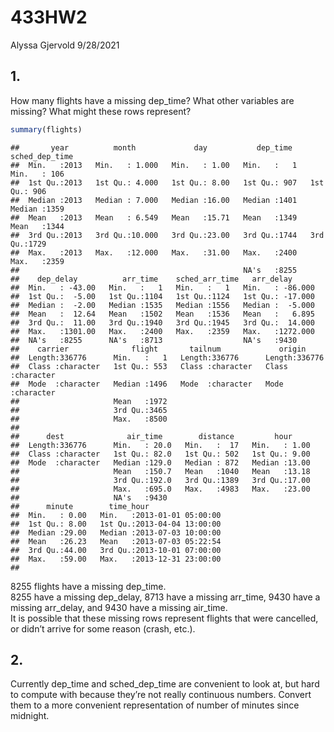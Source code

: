 433HW2
================
Alyssa Gjervold
9/28/2021

## 1\.

How many flights have a missing dep\_time? What other variables are
missing? What might these rows represent?

``` r
summary(flights)
```

    ##       year          month             day           dep_time    sched_dep_time
    ##  Min.   :2013   Min.   : 1.000   Min.   : 1.00   Min.   :   1   Min.   : 106  
    ##  1st Qu.:2013   1st Qu.: 4.000   1st Qu.: 8.00   1st Qu.: 907   1st Qu.: 906  
    ##  Median :2013   Median : 7.000   Median :16.00   Median :1401   Median :1359  
    ##  Mean   :2013   Mean   : 6.549   Mean   :15.71   Mean   :1349   Mean   :1344  
    ##  3rd Qu.:2013   3rd Qu.:10.000   3rd Qu.:23.00   3rd Qu.:1744   3rd Qu.:1729  
    ##  Max.   :2013   Max.   :12.000   Max.   :31.00   Max.   :2400   Max.   :2359  
    ##                                                  NA's   :8255                 
    ##    dep_delay          arr_time    sched_arr_time   arr_delay       
    ##  Min.   : -43.00   Min.   :   1   Min.   :   1   Min.   : -86.000  
    ##  1st Qu.:  -5.00   1st Qu.:1104   1st Qu.:1124   1st Qu.: -17.000  
    ##  Median :  -2.00   Median :1535   Median :1556   Median :  -5.000  
    ##  Mean   :  12.64   Mean   :1502   Mean   :1536   Mean   :   6.895  
    ##  3rd Qu.:  11.00   3rd Qu.:1940   3rd Qu.:1945   3rd Qu.:  14.000  
    ##  Max.   :1301.00   Max.   :2400   Max.   :2359   Max.   :1272.000  
    ##  NA's   :8255      NA's   :8713                  NA's   :9430      
    ##    carrier              flight       tailnum             origin         
    ##  Length:336776      Min.   :   1   Length:336776      Length:336776     
    ##  Class :character   1st Qu.: 553   Class :character   Class :character  
    ##  Mode  :character   Median :1496   Mode  :character   Mode  :character  
    ##                     Mean   :1972                                        
    ##                     3rd Qu.:3465                                        
    ##                     Max.   :8500                                        
    ##                                                                         
    ##      dest              air_time        distance         hour      
    ##  Length:336776      Min.   : 20.0   Min.   :  17   Min.   : 1.00  
    ##  Class :character   1st Qu.: 82.0   1st Qu.: 502   1st Qu.: 9.00  
    ##  Mode  :character   Median :129.0   Median : 872   Median :13.00  
    ##                     Mean   :150.7   Mean   :1040   Mean   :13.18  
    ##                     3rd Qu.:192.0   3rd Qu.:1389   3rd Qu.:17.00  
    ##                     Max.   :695.0   Max.   :4983   Max.   :23.00  
    ##                     NA's   :9430                                  
    ##      minute        time_hour                  
    ##  Min.   : 0.00   Min.   :2013-01-01 05:00:00  
    ##  1st Qu.: 8.00   1st Qu.:2013-04-04 13:00:00  
    ##  Median :29.00   Median :2013-07-03 10:00:00  
    ##  Mean   :26.23   Mean   :2013-07-03 05:22:54  
    ##  3rd Qu.:44.00   3rd Qu.:2013-10-01 07:00:00  
    ##  Max.   :59.00   Max.   :2013-12-31 23:00:00  
    ## 

8255 flights have a missing dep\_time.  
8255 have a missing dep\_delay, 8713 have a missing arr\_time, 9430 have
a missing arr\_delay, and 9430 have a missing air\_time.  
It is possible that these missing rows represent flights that were
cancelled, or didn’t arrive for some reason (crash, etc.).

## 2\.

Currently dep\_time and sched\_dep\_time are convenient to look at, but
hard to compute with because they’re not really continuous numbers.
Convert them to a more convenient representation of number of minutes
since midnight.
